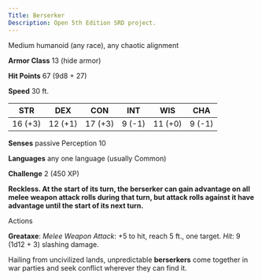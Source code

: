 ```yaml
---
Title: Berserker
Description: Open 5th Edition SRD project.
---
```


Medium humanoid (any race), any chaotic alignment

**Armor Class** 13 (hide armor)

**Hit Points** 67 (9d8 + 27)

**Speed** 30 ft.

STR     | DEX     | CON     | INT    | WIS     | CHA
------- | ------- | ------- | ------ | ------- | ------
16 (+3) | 12 (+1) | 17 (+3) | 9 (-1) | 11 (+0) | 9 (-1)

**Senses** passive Perception 10

**Languages** any one language (usually Common)

**Challenge** 2 (450 XP)

**Reckless. At the start of its turn, the berserker can gain     advantage on all melee weapon attack rolls during that turn, but     attack rolls against it have advantage until the start of its     next turn.**

Actions

**Greataxe**: _Melee Weapon Attack_: +5 to hit, reach 5 ft.,     one target. _Hit_: 9 (1d12 + 3) slashing damage.

Hailing from uncivilized lands, unpredictable **berserkers** come together in war parties and seek conflict wherever they can find it.

